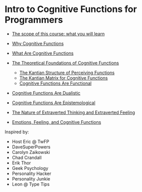 # Intro to Cognitive Functions for Programmers

* [The scope of this course: what you will learn](scope.md)

* [Why Cognitive Functions](why_cogfuncs.md)

* [What Are Cognitive Functions](what_cogfuncs.md)

* [The Theoretical Foundations of Cognitive Functions](foundations.md)
    * [The Kantian Structure of Perceiving Functions](structure.md)
    * [The Kantian Matrix for Cognitive Functions](matrix.md)
    * [Cognitive Functions Are Functional](cog_funcs_are_functional.md)

* [Cognitive Functions Are Dualistic](dualism.md)

* [Cognitive Functions Are Epistemological](cog_funcs_are_epistemological.md)

* [The Nature of Extraverted Thinking and Extraverted Feeling](extraverted_judging.md)

* [Emotions, Feeling, and Cognitive Functions](emotions_si.md)

Inspired by:

* Host Eric @ TwFP
* DaveSuperPowers
* Carolyn Zaikowski
* Chad Crandall
* Erik Thor
* Geek Psychology
* Personality Hacker
* Personality Junkie
* Leon @ Type Tips
